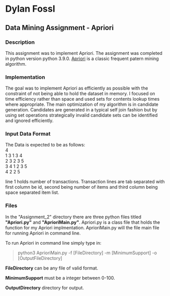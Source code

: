 # Dylan Fossl
## Data Mining Assignment - Apriori
### Description
This assignment was to implement Apriori. The assignment was completed in python version python 3.9.0. [Apriori](https://en.wikipedia.org/wiki/Apriori_algorithm) is a classic frequent patern mining algorithm.

### Implementation
The goal was to implement Apriori as efficiently as possible with the constraint of not being able to hold the dataset in memory. I focused on time efficiency rather than space and used sets for contents lookup times where appropriate. The main optimization of my algorithm is in candidate generation. Candidates are generated in a typical self join fashion but by using set operations strategically invalid candidate sets can be identified and ignored efficiently.

### Input Data Format
The Data is expected to be as follows:\
4\
1	3	1 3 4\
2	3	2 3 5\
3	4	1 2 3 5\
4	2	2 5

line 1 holds number of transactions.
Transaction lines are tab separated with first column be id, second being number of items and third column being space separated item list.

### Files
In the "Assignment_2" directory there are three python files titled **"Apriori.py"** and **"AprioriMain.py"**. Apriori.py is a class file that holds the function for my Apriori implmentation. AprioriMain.py will the file main file for running Apriori in command line.

To run Apriori in command line simply type in:
 >python3 AprioriMain.py -f [FileDirectory] -m [MinimumSupport] -o [OutputFileDirectory]


**FileDirectory** can be any file of valid format.

**MinimumSupport** must be a integer between 0-100.

**OutputDirectory** directory for output.
